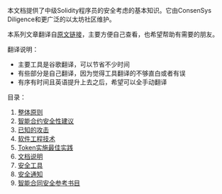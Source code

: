 本文档提供了中级Solidity程序员的安全考虑的基本知识。它由ConsenSys Diligence和更广泛的以太坊社区维护。

本系列文章翻译自[原文链接](https://consensys.github.io/smart-contract-best-practices)，主要方便自己查看，也希望帮助有需要的朋友。



翻译说明：

- 主要工具是谷歌翻译，可以节省不少时间
- 有些部分是自己翻译，因为觉得工具翻译的不够直白或者有误
- 有序有时间且英语提升上去之后，希望可以全手动翻译

目录：

1. [整体原则](1.整体原则.md)
2. [智能合约安全性建议](2.智能合约安全性建议.md)
3. [已知的攻击](3.已知的攻击.md)
4. [软件工程技术](4.软件工程技术.md)
5. [Token实施最佳实践](5.Token实施最佳实践.md)
6. [文档说明](6.文档说明,md)
7. [安全工具](7.安全工具.md)
8. [安全通知](8.安全通知.md)
9. [智能合同安全参考书目](9.智能合同安全参考书目.md)
